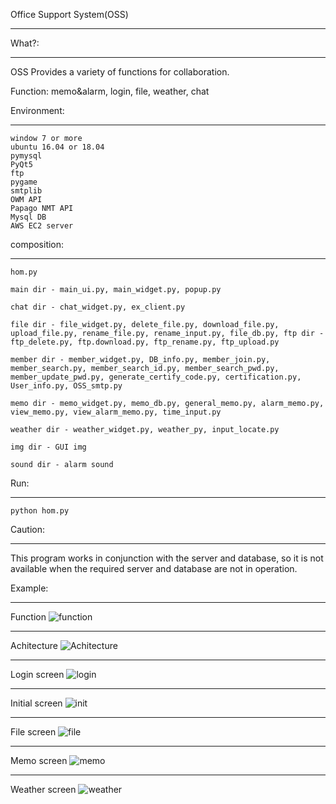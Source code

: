 Office Support System(OSS)
***

What?:
***
OSS Provides a variety of functions for collaboration.

Function: memo&alarm, login, file, weather, chat

Environment:
***
    window 7 or more
    ubuntu 16.04 or 18.04
    pymysql
    PyQt5 
    ftp
    pygame
    smtplib
    OWM API
    Papago NMT API
    Mysql DB
    AWS EC2 server

composition:
***
    hom.py

    main dir - main_ui.py, main_widget.py, popup.py

    chat dir - chat_widget.py, ex_client.py

    file dir - file_widget.py, delete_file.py, download_file.py, upload_file.py, rename_file.py, rename_input.py, file_db.py, ftp dir - ftp_delete.py, ftp.download.py, ftp_rename.py, ftp_upload.py

    member dir - member_widget.py, DB_info.py, member_join.py, member_search.py, member_search_id.py, member_search_pwd.py, member_update_pwd.py, generate_certify_code.py, certification.py, User_info.py, OSS_smtp.py

    memo dir - memo_widget.py, memo_db.py, general_memo.py, alarm_memo.py, view_memo.py, view_alarm_memo.py, time_input.py

    weather dir - weather_widget.py, weather_py, input_locate.py

    img dir - GUI img

    sound dir - alarm sound

Run:
***
    python hom.py

Caution:
***
This program works in conjunction with the server and database, so it is not available when the required server and database are not in operation.

Example:
***
Function
![function](https://user-images.githubusercontent.com/41464934/54429692-8e3a5500-4764-11e9-9cd0-18cdbed62ce7.JPG)
***
Achitecture
![Achitecture](https://user-images.githubusercontent.com/41464934/54429694-8ed2eb80-4764-11e9-9685-20bd6ad26d9a.JPG)
***
Login screen
![login](https://user-images.githubusercontent.com/41464934/54429687-8da1be80-4764-11e9-840e-1d3816594e6d.PNG)
***
Initial screen
![init](https://user-images.githubusercontent.com/41464934/54429690-8e3a5500-4764-11e9-8cbe-6620ec77e211.PNG)
***
File screen
![file](https://user-images.githubusercontent.com/41464934/54429689-8da1be80-4764-11e9-89f3-5c3de45b605d.PNG)
***
Memo screen
![memo](https://user-images.githubusercontent.com/41464934/54429688-8da1be80-4764-11e9-83ce-9caa451e4b75.PNG)
***
Weather screen
![weather](https://user-images.githubusercontent.com/41464934/54429691-8e3a5500-4764-11e9-9e36-1c23a804dce6.PNG)



